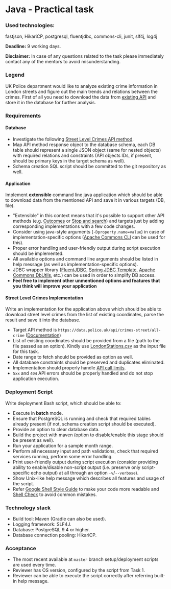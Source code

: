# Java - Practical task

### Used technologies:
fastjson, HikariCP, postgresql, fluentjdbc, commons-cli, junit, slf4j, log4j

__Deadline:__ 9 working days.  

__Disclaimer:__ In case of any questions related to the task please immediately contact any of the mentors to avoid misunderstanding.

### Legend

UK Police department would like to analyze existing crime information in London streets and figure out the main trends and relations between the crimes.
First of all you need to download the data from [existing API](https://data.police.uk/docs/) and store it in the database for further analysis.

### Requirements

#### Database

* Investigate the following [Street Level Crimes API method](https://data.police.uk/docs/method/crime-street/).
* Map API method response object to the database schema, each DB table should represent a single JSON object (same for nested objects) with required relations and constraints (API objects IDs, if present, should be primary keys in the target schema as well).
* Schema creation SQL script should be committed to the git repository as well.

#### Application

Implement __extensible__ command line java application which should be able to download data from the mentioned API and save it in various targets (DB, file).

* "Extensible" in this context means that it's possible to support other API methods (e.g. [Outcomes](https://data.police.uk/docs/method/outcomes-at-location/) or [Stop and search](https://data.police.uk/docs/method/stops-street/)) and targets just by adding corresponding implementations with a few code changes.
* Consider using java-style arguments (`-Dproperty.name=value`) in case of implementation-specific options ([Apache Commons CLI](https://www.tutorialspoint.com/commons_cli/commons_cli_properties_option.htm) can be used for this). 
* Proper error handling and user-friendly output during script execution should be implemented.
* All available options and command line arguments should be listed in help message (as well as implementation-specific options).
* JDBC wrapper library ([FluentJDBC](https://github.com/zsoltherpai/fluent-jdbc), [Spring JDBC Template](https://spring.io/guides/gs/relational-data-access/), [Apache Commons DbUtils](https://commons.apache.org/proper/commons-dbutils/), etc.) can be used in order to simplify DB access.
* __Feel free to implement other unmentioned options and features that you think will improve your application__

#### Street Level Crimes Implementation

Write an implementation for the application above which should be able to download street level crimes from the list of existing coordinates, parse the result and save it into the database.

* Target API method is `https://data.police.uk/api/crimes-street/all-crime` ([Documentation](https://data.police.uk/docs/method/crime-street/))
* List of existing coordinates should be provided from a file (path to the file passed as an option). Kindly use [LondonStations.csv](https://gist.github.com/Meosit/bd4d42dcf7e863fef4283c7b3d28f663) as the input file for this task.
* Date range to fetch should be provided as option as well.
* All database constraints should be preserved and duplicates eliminated.
* Implementation should properly handle [API call limits](https://data.police.uk/docs/api-call-limits/).
* `5xx` and `404` API errors should be properly handled and do not stop application execution.

### Deployment Script

Write deployment Bash script, which should be able to:
* Execute in __batch__ mode.
* Ensure that PostgreSQL is running and check that required tables already present (if not, schema creation script should be executed).
* Provide an option to clear database data.
* Build the project with maven (option to disable/enable this stage should be present as well).
* Run your application for a sample month range.
* Perform all necessary input and path validations, check that required services running, perform some error handling.
* Print user-friendly output during script execution (consider providing ability to enable/disable non-script output (i.e. preserve only script-specific echo output) at all through an option `-v`/`--verbose`).
* Show Unix-like help message which describes all features and usage of the script.
* Refer [Google Shell Style Guide](https://google.github.io/styleguide/shell.xml) to make your code more readable and [Shell Check](https://www.shellcheck.net/) to avoid common mistakes.

### Technology stack

* Build tool: Maven (Gradle can also be used).
* Logging framework: SLF4J.
* Database: PostgreSQL 9.4 or higher.
* Database connection pooling: HikariCP.

### Acceptance

* The most recent available at `master` branch setup/deployment scripts are used every time.
* Reviewer has OS version, configured by the script from Task 1.
* Reviewer can be able to execute the script correctly after referring built-in help message.
